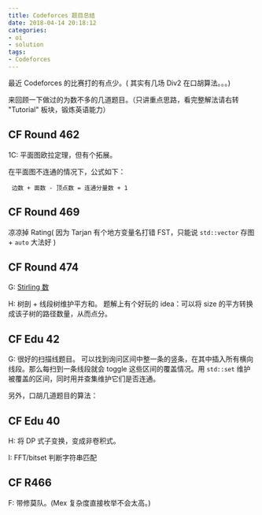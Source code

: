 ```yaml
---
title: Codeforces 题目总结
date: 2018-04-14 20:18:12
categories:
- oi
- solution
tags:
- Codeforces
---
```


最近 Codeforces 的比赛打的有点少。( 其实有几场 Div2 在口胡算法。。。)

来回顾一下做过的为数不多的几道题目。（只讲重点思路，看完整解法请右转 "Tutorial" 板块，锻炼英语能力）

<!-- more -->

## CF Round 462

1C: 平面图欧拉定理，但有个拓展。

在平面图不连通的情况下，公式如下：

` 边数 + 面数 - 顶点数 = 连通分量数 + 1`

## CF Round 469

凉凉掉 Rating( 因为 Tarjan 有个地方变量名打错 FST，只能说 `std::vector` 存图 + `auto` 大法好 )

## CF Round 474

G: [Stirling 数](/2018/04/13/Stirling-Number/)

H: 树剖 + 线段树维护平方和。
题解上有个好玩的 idea：可以将 size 的平方转换成该子树的路径数量，从而点分。

## CF Edu 42

G: 很好的扫描线题目。
可以找到询问区间中整一条的竖条，在其中插入所有横向线段。那么每扫到一条线段就会 toggle 这些区间的覆盖情况。用 `std::set` 维护被覆盖的区间，同时用并查集维护它们是否连通。

另外，口胡几道题目的算法：

## CF Edu 40

H: 将 DP 式子变换，变成非卷积式。

I: FFT/bitset 判断字符串匹配

## CF R466

F: 带修莫队。(Mex 复杂度直接枚举不会太高。)
